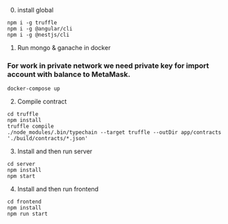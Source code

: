 0. install global
```
npm i -g truffle
npm i -g @angular/cli
npm i -g @nestjs/cli
```
1. Run mongo & ganache in docker
### For work in private network we need private key for import account with balance to MetaMask.
```
docker-compose up
```
2. Compile contract
```
cd truffle
npm install
truffle compile
./node_modules/.bin/typechain --target truffle --outDir app/contracts './build/contracts/*.json'
```
3. Install and then run server
```
cd server
npm install
npm start
```
4. Install and then run frontend
```
cd frontend
npm install
npm run start
```
